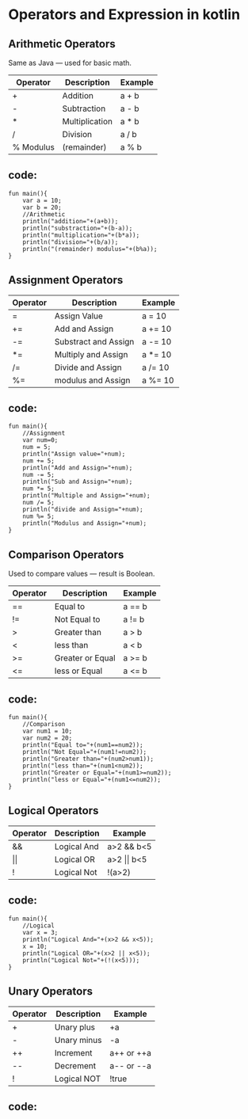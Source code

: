 # Operators and Expression in kotlin

## Arithmetic Operators

Same as Java — used for basic math.

| Operator  | Description    | Example |
| --------- | -------------- | ------- |
| +         | Addition       | a + b   |
| -         | Subtraction    | a - b   |
| \*        | Multiplication | a \* b  |
| /         | Division       | a / b   |
| % Modulus | (remainder)    | a % b   |

## code:

```
fun main(){
    var a = 10;
    var b = 20;
    //Arithmetic
    println("addition="+(a+b));
    println("substraction="+(b-a));
    println("multiplication="+(b*a));
    println("division="+(b/a));
    println("(remainder) modulus="+(b%a));
}
```

## Assignment Operators

| Operator | Description          | Example  |
| -------- | -------------------- | -------- |
| =        | Assign Value         | a = 10   |
| +=       | Add and Assign       | a += 10  |
| -=       | Substract and Assign | a -= 10  |
| \*=      | Multiply and Assign  | a \*= 10 |
| /=       | Divide and Assign    | a /= 10  |
| %=       | modulus and Assign   | a %= 10  |

## code:

```
fun main(){
    //Assignment
    var num=0;
    num = 5;
    println("Assign value="+num);
    num += 5;
    println("Add and Assign="+num);
    num -= 5;
    println("Sub and Assign="+num);
    num *= 5;
    println("Multiple and Assign="+num);
    num /= 5;
    println("divide and Assign="+num);
    num %= 5;
    println("Modulus and Assign="+num);
}
```

## Comparison Operators

Used to compare values — result is Boolean.

| Operator | Description      | Example |
| -------- | ---------------- | ------- |
| ==       | Equal to         | a == b  |
| !=       | Not Equal to     | a != b  |
| >        | Greater than     | a > b   |
| <        | less than        | a < b   |
| >=       | Greater or Equal | a >= b  |
| <=       | less or Equal    | a <= b  |

## code:

```
fun main(){
    //Comparison
    var num1 = 10;
    var num2 = 20;
    println("Equal to="+(num1==num2));
    println("Not Equal="+(num1!=num2));
    println("Greater than="+(num2>num1));
    println("less than="+(num1<num2));
    println("Greater or Equal="+(num1>=num2));
    println("less or Equal="+(num1<=num2));
}
```

## Logical Operators

| Operator | Description | Example      |
| -------- | ----------- | ------------ |
| &&       | Logical And | a>2 && b<5   |
| \|\|     | Logical OR  | a>2 \|\| b<5 |
| !        | Logical Not | !(a>2)       |

## code:

```
fun main(){
    //Logical
    var x = 3;
    println("Logical And="+(x>2 && x<5));
    x = 10;
    println("Logical OR="+(x>2 || x<5));
    println("Logical Not="+(!(x<5)));
}
```

## Unary Operators

| Operator | Description | Example    |
| -------- | ----------- | ---------- |
| +        | Unary plus  | +a         |
| -        | Unary minus | -a         |
| ++       | Increment   | a++ or ++a |
| --       | Decrement   | a-- or --a |
| !        | Logical NOT | !true      |

## code:
